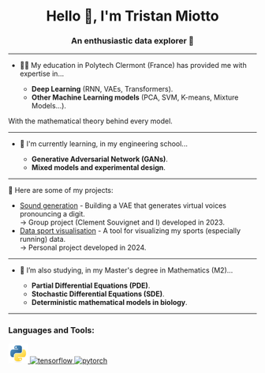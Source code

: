 <h1 align="center">Hello 👋, I'm Tristan Miotto</h1>
<h3 align="center">An enthusiastic data explorer 🔭</h3>

---

- 👨‍💻 My education in Polytech Clermont (France) has provided me with expertise in...

  - **Deep Learning** (RNN, VAEs, Transformers).
  - **Other Machine Learning models** (PCA, SVM, K-means, Mixture Models...).
 
With the mathematical theory behind every model.

---

- 🌱 I'm currently learning, in my engineering school...

  - **Generative Adversarial Network (GANs)**.
  - **Mixed models and experimental design**.

---

🚀 Here are some of my projects:
- [Sound generation](https://github.com/Tristan-Miotto/sound-generation) - Building a VAE that generates virtual voices pronouncing a digit.  
    → Group project (Clement Souvignet and I) developed in 2023.
- [Data sport visualisation](https://github.com/Tristan-Miotto/data-sport-visualisation) - A tool for visualizing my sports (especially running) data.  
    → Personal project developed in 2024.

---

- 🌱 I’m also studying, in my Master's degree in Mathematics (M2)...

  - **Partial Differential Equations (PDE)**.
  - **Stochastic Differential Equations (SDE)**.
  - **Deterministic mathematical models in biology**.
 
---

<h3 align="left">Languages and Tools:</h3>
<p align="left"> <a href="https://www.python.org" target="_blank" rel="noreferrer"> <img src="https://raw.githubusercontent.com/devicons/devicon/master/icons/python/python-original.svg" alt="python" width="40" height="40"/>  </a> <a href="https://www.tensorflow.org" target="_blank" rel="noreferrer"> <img src="https://www.vectorlogo.zone/logos/tensorflow/tensorflow-icon.svg" alt="tensorflow" width="40" height="40"/> </a> <a href="https://pytorch.org/" target="_blank" rel="noreferrer"> <img src="https://www.vectorlogo.zone/logos/pytorch/pytorch-icon.svg" alt="pytorch" width="40" height="40"/> </a> </p>

